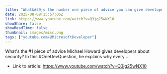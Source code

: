```yaml
---
title: "What&#39;s the number one piece of advice you can give developers about security?"
date: 2025-08-08T15:57:06Z
link: https://www.youtube.com/watch?v=Q3jg25wNX10
showShare: false
showReadTime: false
thumbnail: images/misc.png
tags: ["youtube.com/@MicrosoftDeveloper"]
---
```

What's the #1 piece of advice Michael Howard gives developers about security? In this #OneDevQuestion, he explains why every ...

- Link to article: https://www.youtube.com/watch?v=Q3jg25wNX10